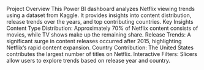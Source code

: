 Project Overview
This Power BI dashboard analyzes Netflix viewing trends using a dataset from Kaggle. It provides insights into content distribution, release trends over the years, and top contributing countries.
Key Insights
Content Type Distribution: Approximately 70% of Netflix content consists of movies, while TV shows make up the remaining share.
Release Trends: A significant surge in content releases occurred after 2015, highlighting Netflix’s rapid content expansion.
Country Contribution: The United States contributes the largest number of titles on Netflix.
Interactive Filters: Slicers allow users to explore trends based on release year and country.
